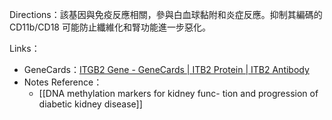 Directions：該基因與免疫反應相關，參與白血球黏附和炎症反應。抑制其編碼的 CD11b/CD18 可能防止纖維化和腎功能進一步惡化​。

Links：
- GeneCards：[ITGB2 Gene - GeneCards | ITB2 Protein | ITB2 Antibody](https://www.genecards.org/cgi-bin/carddisp.pl?gene=ITGB2)
- Notes Reference：
	- [[DNA methylation markers for kidney func- tion and progression of diabetic kidney disease]]
